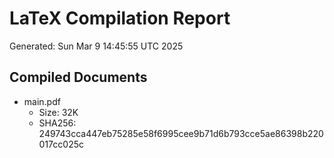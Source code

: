# LaTeX Compilation Report
Generated: Sun Mar  9 14:45:55 UTC 2025
## Compiled Documents
- main.pdf
  - Size: 32K
  - SHA256: 249743cca447eb75285e58f6995cee9b71d6b793cce5ae86398b220017cc025c
